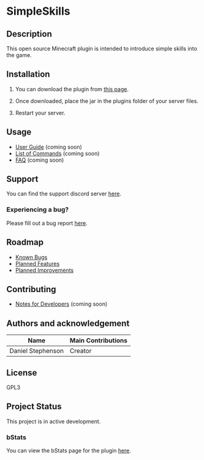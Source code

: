 # SimpleSkills

## Description
This open source Minecraft plugin is intended to introduce simple skills into the game.

## Installation
1) You can download the plugin from [this page](https://www.spigotmc.org/resources/simpleskills-early-access.98039/).

2) Once downloaded, place the jar in the plugins folder of your server files.

3) Restart your server.

## Usage
- [User Guide](https://github.com/dmccoystephenson/SimpleSkills/wiki/Guide) (coming soon)
- [List of Commands](https://github.com/dmccoystephenson/SimpleSkills/wiki/Commands) (coming soon)
- [FAQ](https://github.com/dmccoystephenson/SimpleSkills/wiki/FAQ) (coming soon)

## Support
You can find the support discord server [here](https://discord.gg/xXtuAQ2).

### Experiencing a bug?
Please fill out a bug report [here](https://github.com/dmccoystephenson/SimpleSkills/issues?q=is%3Aissue+is%3Aopen+label%3Abug).

## Roadmap
- [Known Bugs](https://github.com/dmccoystephenson/SimpleSkills/issues?q=is%3Aopen+is%3Aissue+label%3Abug)
- [Planned Features](https://github.com/dmccoystephenson/SimpleSkills/issues?q=is%3Aopen+is%3Aissue+label%3AEpic)
- [Planned Improvements](https://github.com/dmccoystephenson/SimpleSkills/issues?q=is%3Aopen+is%3Aissue+label%3Aenhancement)

## Contributing
- [Notes for Developers](https://github.com/dmccoystephenson/SimpleSkills/wiki/Developer-Notes) (coming soon)

## Authors and acknowledgement
Name | Main Contributions
------------ | -------------
Daniel Stephenson | Creator

## License
GPL3

## Project Status
This project is in active development.

### bStats
You can view the bStats page for the plugin [here](https://bstats.org/plugin/bukkit/SimpleSkills/13470).
